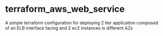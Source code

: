 # terraform_aws_web_service
A simple terraform configuration for deploying 2 tier application composed of an ELB interface facing and 2 ec2 instances is different AZs
